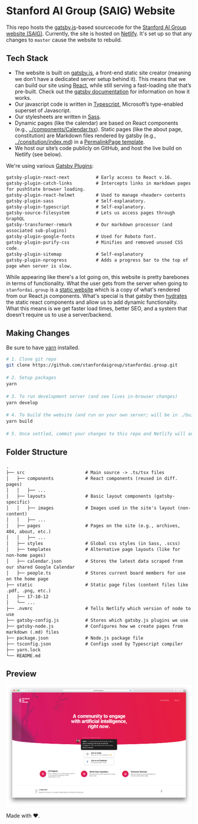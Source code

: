 # Stanford AI Group (SAIG) Website 
This repo hosts the [gatsby.js](https://www.gatsbyjs.org/)-based sourcecode for the [Stanford AI Group website (SAIG)](http://stanfordai.group/). Currently, the site is hosted on [Netlify](https://www.netlify.com/). It's set up so that any changes to `master` cause the website to rebuild.

## Tech Stack
- The website is built on [gatsby.js](https://www.gatsbyjs.org/), a front-end static site creator (meaning we don’t have a dedicated server setup behind it). This means that we can build our site using [React](https://reactjs.org/), while still serving a fast-loading site that’s pre-built. Check out the [gatsby documentation](https://www.gatsbyjs.org/docs/) for information on how it works.
- Our javascript code is written in [Typescript](https://www.typescriptlang.org/), Microsoft’s type-enabled superset of Javascript.
- Our stylesheets are written in [Sass](http://sass-lang.com/).
- Dynamic pages (like the calendar) are based on React components (e.g., [../components/Calendar.tsx](https://github.com/stanfordaigroup/stanfordai.group/blob/master/src/components/Calendar.tsx)). Static pages (like the about page, constitution) are Markdown files rendered by gatsby (e.g., [../consitution/index.md](https://github.com/stanfordaigroup/stanfordai.group/blob/master/src/pages/constitution/index.md)) in a [PermalinkPage template](https://github.com/stanfordaigroup/stanfordai.group/blob/master/src/templates/PermalinkPage.tsx).
- We host our site’s code publicly on GitHub, and host the live build on Netlify (see below).

We're using various [Gatsby Plugins](https://www.gatsbyjs.org/docs/plugins/):
```
gatsby-plugin-react-next          # Early access to React v.16.
gatsby-plugin-catch-links         # Intercepts links in markdown pages for pushState browser loading.
gatsby-plugin-react-helmet        # Used to manage <header> contents
gatsby-plugin-sass                # Self-explanatory.
gatsby-plugin-typescript          # Self-explanatory.
gatsby-source-filesystem          # Lets us access pages through GraphQL
gatsby-transformer-remark         # Our markdown processor (and associated sub-plugins)
gatsby-plugin-google-fonts        # Used for Roboto font.
gatsby-plugin-purify-css          # Minifies and removed unused CSS code.
gatsby-plugin-sitemap             # Self-explanatory
gatsby-plugin-nprogress           # Adds a progress bar to the top of page when server is slow.
```

While appearing like there's a lot going on, this website is pretty barebones in terms of functionality. What the user gets from the server when going to `stanfordai.group` is a [static website](https://en.wikipedia.org/wiki/Static_web_page) which is a copy of what's rendered from our React.js components. What's special is that gatsby then [hydrates](https://reactjs.org/docs/react-dom.html#hydrate) the static react components and allow us to add dynamic functionality. What this means is we get faster load times, better SEO, and a system that doesn't require us to use a server/backend.

## Making Changes

Be sure to have [yarn](https://yarnpkg.com/en/) installed.

```bash
# 1. Clone git repo
git clone https://github.com/stanfordaigroup/stanfordai.group.git

# 2. Setup packages
yarn

# 3. To run development server (and see lives in-browser changes)
yarn develop

# 4. To build the website (and run on your own server; will be in ./build/ folder)
yarn build

# 5. Once settled, commit your changes to this repo and Netlify will automatically rebuild the site and make it live.
```

## Folder Structure
```
.
├── src                       # Main source -> .ts/tsx files
│   ├── components            # React components (reused in diff. pages)
│   │   ├── ...
│   ├── layouts               # Basic layout components (gatsby-specific)
│   │   ├── images            # Images used in the site's layout (non-content)
│   │   ├── ...
│   ├── pages                 # Pages on the site (e.g., archives, 404, about, etc.)
│   │   ├── ...
│   ├── styles                # Global css styles (in Sass, .scss)
│   ├── templates             # Alternative page layouts (like for non-home pages)
│   ├── calendar.json         # Stores the latest data scraped from our shared Google Calendar
│   ├── people.ts             # Stores current board members for use on the home page
├── static                    # Static page files (content files like .pdf, .png, etc.)
│   ├── 17-10-12
│   └── ...  
├── .nvmrc                    # Tells Netlify which version of node to use
├── gatsby-config.js          # Stores which gatsby.js plugins we use
├── gatsby-node.js            # Configures how we create pages from markdown (.md) files
├── package.json              # Node.js package file
├── tsconfig.json             # Configs used by Typescript compiler
├── yarn.lock
└── README.md
```

## Preview

[![SAIG Site Preview](https://github.com/stanfordaigroup/design/blob/master/images/website-preview.png?raw=true)](http://stanfordai.group/)

Made with ❤️.
